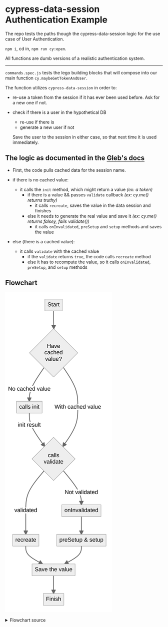 # cypress-data-session Authentication Example

The repo tests the paths though the cypress-data-session logic for the use case of User Authentication.

`npm i`, cd in, `npm run cy:open`.

All functions are dumb versions of a realistic authentication system.

---

`commands.spec.js` tests the lego building blocks that will compose into our main function `cy.maybeGetTokenAndUser`.

The function utilizes `cypress-data-session` in order to:

- re-use a token from the session if it has ever been used before. Ask for a new one if not.
- check if there is a user in the hypothetical DB

  - re-use if there is
  - generate a new user if not

  Save the user to the session in either case, so that next time it is used immediately.

## The logic as documented in the [Gleb's docs](https://github.com/bahmutov/cypress-data-session/blob/main/README.md)

- First, the code pulls cached data for the session name.

- if there is no cached value:

  - it calls the `init` method, which might return a value _(ex: a token)_
    - if there is a value && passes `validate` callback _(ex: cy.me() returns truthy)_
      - it calls `recreate`, saves the value in the data session and finishes
    - else it needs to generate the real value and save it _(ex: cy.me() returns falsey, fails validate())_
      - it calls `onInvalidated`, `preSetup` and `setup` methods and saves the value

- else (there is a cached value):
  - it calls `validate` with the cached value
    - if the `validate` returns `true`, the code calls `recreate` method
    - else it has to recompute the value, so it calls `onInvalidated`, `preSetup`, and `setup` methods

## Flowchart

<!--
Mermaid charts can be previewed using VSCode extension
Name: Markdown Preview Mermaid Support
Id: bierner.markdown-mermaid
VS Marketplace Link: https://marketplace.visualstudio.com/items?itemName=bierner.markdown-mermaid
-->

![Flowchart](images/flowchart.png)

<details>
  <summary>Flowchart source</summary>

```mermaid
flowchart TD
  A[Start] --> B{Have\ncached\nvalue?}
  B --> |No cached value| C[calls init]
  C --> |init result| D{calls\nvalidate}
  D --> |validated| J[recreate]
  J --> E[Save the value]
  E --> F[Finish]
  D --> |Not validated| H[onInvalidated]
  H --> G[preSetup & setup]
  G --> E
  B --> |With cached value| D
```

</details>
